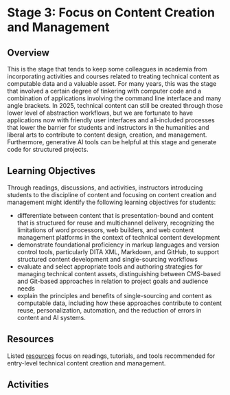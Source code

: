 # Stage 3: Focus on Content Creation and Management

## Overview
This is the stage that tends to keep some colleagues in academia from incorporating activities and courses related to treating technical content as computable data and a valuable asset. For many years, this was the stage that involved a certain degree of tinkering with computer code and a combination of applications involving the command line interface and many angle brackets. In 2025, technical content can still be created through those lower level of abstraction workflows, but we are fortunate to have applications now with friendly user interfaces and all-included processes that lower the barrier for students and instructors in the humanities and liberal arts to contribute to content design, creation, and management. Furthermore, generative AI tools can be helpful at this stage and generate code for structured projects.

## Learning Objectives
Through readings, discussions, and activities, instructors introducing students to the discipline of content and focusing on content creation and management might identify the following learning objectives for students:

- differentiate between content that is presentation-bound and content that is structured for reuse and multichannel delivery, recognizing the limitations of word processors, web builders, and web content management platforms in the context of technical content development
- demonstrate foundational proficiency in markup languages and version control tools, particularly DITA XML, Markdown, and GitHub, to support structured content development and single-sourcing workflows
- evaluate and select appropriate tools and authoring strategies for managing technical content assets, distinguishing between CMS-based and Git-based approaches in relation to project goals and audience needs
- explain the principles and benefits of single-sourcing and content as computable data, including how these approaches contribute to content reuse, personalization, automation, and the reduction of errors in content and AI systems.

## Resources
Listed [resources](resources.md) focus on readings, tutorials, and tools recommended for entry-level technical content creation and management. 

## Activities

